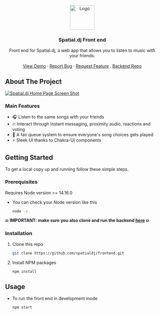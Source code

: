 <!--
THIS README TEMPLATE WAS ADAPTED FROM https://github.com/othneildrew/Best-README-Template
-->

<!-- PROJECT LOGO -->
<br />
<p align="center">
  <a href="https://github.com/spatialdj">
    <img src="https://avatars.githubusercontent.com/u/83042272" alt="Logo" width="80" height="80">
  </a>

  <h3 align="center">Spatial.dj Front end</h3>

  <p align="center">
    Front end for Spatial.dj, a web app that allows you to listen to music with your friends.
    <br />
    <br />
    <a href="http://spatial.francochen.com/">View Demo</a>
    ·
    <a href="https://github.com/spatialdj/frontend/issues">Report Bug</a>
    ·
    <a href="https://github.com/spatialdj/frontend/issues">Request Feature</a>
    .
    <a href="https://github.com/spatialdj/backend">Backend Repo</a>
  </p>
</p>


<!-- ABOUT THE PROJECT -->
## About The Project

[![Spatial.dj Home Page Screen Shot][product-screenshot]](http://spatial.francochen.com/)


### Main Features

* 🎧 Listen to the same songs with your friends
* 🔥 Interact through instant messaging, proximity audio, reactions and voting
* 💬 A fair queue system to ensure everyone's song choices gets played
* ⚡ Sleek UI thanks to Chakra-UI components


<!-- GETTING STARTED -->
## Getting Started

To get a local copy up and running follow these simple steps.

### Prerequisites

Requires Node version >= 14.16.0
* You can check your Node version like this
  ```sh
  node -v
  ```

**💥 IMPORTANT: make sure you also clone and run the backend [here](https://github.com/spatialdj/backend) 💥**

### Installation

1. Clone this repo
   ```sh
   git clone https://github.com/spatialdj/frontend.git
   ```
2. Install NPM packages
   ```sh
   npm install
   ```

<!-- USAGE EXAMPLES -->
## Usage

* To run the front end in development mode
  ```sh
  npm start
  ```

[product-screenshot]: https://raw.githubusercontent.com/KevinLu/kevinlu.github.io/master/img/Spatialdj_home.png

